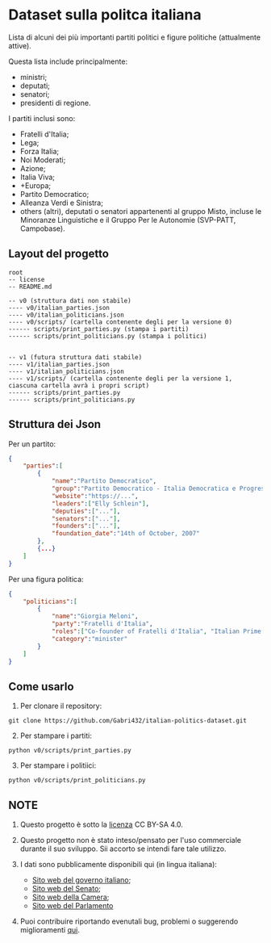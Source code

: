 # Dataset sulla politca italiana
Lista di alcuni dei più importanti partiti politici e figure politiche (attualmente attive).

Questa lista include principalmente:

- ministri;
- deputati;
- senatori;
- presidenti di regione.

I partiti inclusi sono:

- Fratelli d'Italia;
- Lega;
- Forza Italia;
- Noi Moderati;
- Azione;
- Italia Viva;
- +Europa;
- Partito Democratico;
- Alleanza Verdi e Sinistra;
- others (altri), deputati o senatori appartenenti al gruppo Misto, incluse le Minoranze Linguistiche e il Gruppo Per le Autonomie (SVP-PATT, Campobase).

## Layout del progetto
```
root
-- license
-- README.md

-- v0 (struttura dati non stabile)
---- v0/italian_parties.json
---- v0/italian_politicians.json
---- v0/scripts/ (cartella contenente degli per la versione 0)
------ scripts/print_parties.py (stampa i partiti)
------ scripts/print_politicians.py (stampa i politici)


-- v1 (futura struttura dati stabile)
---- v1/italian_parties.json
---- v1/italian_politicians.json
---- v1/scripts/ (cartella contenente degli per la versione 1, ciascuna cartella avrà i propri script)
------ scripts/print_parties.py
------ scripts/print_politicians.py
```

## Struttura dei Json
Per un partito:
```json
{
    "parties":[
        {
            "name":"Partito Democratico",
            "group":"Partito Democratico - Italia Democratica e Progressista",
            "website":"https://...",
            "leaders":["Elly Schlein"],
            "deputies":["..."],
            "senators":["..."],
            "founders":["..."],
            "foundation_date":"14th of October, 2007"
        },
        {...}
    ]
}
```

Per una figura politica:
```json
{
    "politicians":[
        {
            "name":"Giorgia Meloni",
            "party":"Fratelli d'Italia",
            "roles":["Co-founder of Fratelli d'Italia", "Italian Prime Minister"],
            "category":"minister"
        }
    ]
}
```

## Come usarlo

1. Per clonare il repository:
```
git clone https://github.com/Gabri432/italian-politics-dataset.git
```

2. Per stampare i partiti:
```
python v0/scripts/print_parties.py
```

3. Per stampare i politiici:
```
python v0/scripts/print_politicians.py
``` 


## NOTE
1. Questo progetto è sotto la [licenza](https://github.com/Gabri432/italian-politics-dataset?tab=CC-BY-SA-4.0-1-ov-file) CC BY-SA 4.0.

2. Questo progetto non è stato inteso/pensato per l'uso commerciale durante il suo sviluppo. Sii accorto se intendi fare tale utilizzo.

3. I dati sono pubblicamente disponibili qui (in lingua italiana): 
    - [Sito web del governo italiano](https://www.governo.it/it/);
    - [Sito web del Senato](https://www.senato.it/home);
    - [Sito web della Camera](https://www.camera.it/);
    - [Sito web del Parlamento](https://www.parlamento.it/)

4. Puoi contribuire riportando evenutali bug, problemi o suggerendo miglioramenti [qui](https://github.com/Gabri432/italian-politics-dataset/issues/new).